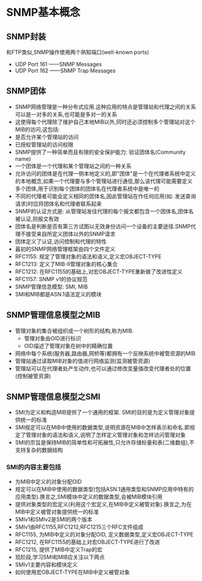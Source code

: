 # SNMP基本概念

## SNMP封装

和FTP类似,SNMP操作使用两个熟知端口(well-known ports)

- UDP Port 161 ——SNMP Messages
- UDP Port 162 ——SNMP Trap Messages

## SNMP团体

- SNMP网络管理是一种分布式应用.这种应用的特点是管理站和代理之间的关系可以是一对多的关系,也可能是多对一的关系
- 这使得每个代理除了维护自己本地MIB以外,同时还必须控制多个管理站对这个MIB的访问,这包括:
- 是否允许某个管理站的访问
- 已授权管理站的访问权限
- SNMP提供了一种简单而且有限的安全保护能力: 验证团体名(Community name)
- 一个团体是一个代理和某个管理站之间的一种关系
- 允许访问的团体是在代理一侧本地定义的,即"团体"是一个在代理者系统中定义的本地概念,如果一个代理要与多个管理站进行通信,那么该代理可能需要定义多个团体,用于识别每个团体的团体名在代理者系统中是唯一的
- 不同的代理者可能会定义相同的团体名,因此管理站在作任何应用(如: 发送查询请求)时应将团体名和代理者联系起来
- SNMP的认证方式是: 从管理站发往代理的每个报文都包含一个团体名,团体名被认证,则报文有效
- 团体名是判断是否有第三方试图以无效身份访问一个设备的主要途径.SNMP代理不接受来自所定义团体以外的SNMP请求
- 团体定义了认证,访问控制和代理的特性
- 最初的SNMP网络管理框架由四个文件定义
- RFC1155: 规定了管理对象的语法和语义,定义宏OBJECT-TYPE
- RFC1213: 定义了MIB-II管理对象的核心集合
- RFC1212: 在RFC1155的基础上,对宏OBJECT-TYPE重新做了改进性定义
- RFC1157: SNMP v1的协议规范
- SNMP管理信息模型: SMI, MIB
- SMI和MIB都是ASN.1语法定义的模块

## SNMP管理信息模型之MIB

- 管理对象的集合被组织成一个树形的结构,称为MIB.
  - 管理对象由OID进行标识
  - OID描述了管理对象在树中的精确位置
- 网络中每个系统(服务器,路由器,网桥等)都拥有一个反映系统中被管资源的MIB
- 管理站通过读取MIB对象的值进行网络监测(监测被管资源)
- 管理站可以在代理者处产生动作,也可以通过修改变量值改变代理者处的位置(控制被管资源)

## SNMP管理信息模型之SMI

- SMI为定义和构造MIB提供了一个通用的框架. SMI的目的是为定义管理对象提供统一的标准
- SMI规定可以在MIB中使用的数据类型,说明资源在MIB中怎样表示和命名.即规定了管理对象的语法和语义,说明了怎样定义管理对象和怎样访问管理对象
- SMI的宗旨是保持MIB的简单性和可拓展性,只允许存储标量和表(二维数组),不支持复杂的数据结构

### SMI的内容主要包括

- 为MIB中定义的对象分配OID
- 规定可以在MIB中使用的数据类型(包括ASN.1通用类型和SNMP应用中特有的应用类型).换言之,SMI模块中定义的数据类型,会被MIB模块引用
- 提供对象类型的宏定义(利用这个宏定义,在MIB中定义被管对象).换言之,为在MIB中定义被管对象提供统一的标准
- SMIv1和SMIv2是SMI的两个版本
- SMIv1由RFC1155,RFC1212,RFC1215三个RFC文件组成
- RFC1155, 为MIB中定义的对象分配OID, 定义数据类型,定义宏OBJECT-TYPE
- RFC1212, 在RFC1155的基础上对宏OBJECT-TYPE进行了改进
- RFC1215, 提供了MIB中定义Trap的宏
- 现阶段,学习SMI和MIB应关注以下两点
- SMIv1主要内容和模块定义
- 如何使用宏OBJECT-TYPE在MIB中定义被管对象
